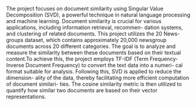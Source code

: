 The project focuses on document similarity using Singular Value Decomposition (SVD), a powerful technique in natural language processing and machine learning. Document similarity is crucial for various applications, including information retrieval, recommen- dation systems, and clustering of related documents. This project utilizes the 20 News- groups dataset, which contains approximately 20,000 newsgroup documents across 20 different categories. The goal is to analyze and measure the similarity between these documents based on their textual content.To achieve this, the project employs TF-IDF (Term Frequency-Inverse Document Frequency) to convert the text data into a numeri- cal format suitable for analysis. Following this, SVD is applied to reduce the dimension- ality of the data, thereby facilitating more efficient computation of document similari- ties. The cosine similarity metric is then utilized to quantify how similar two documents are based on their vector representations.
